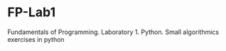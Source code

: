 # FP-Lab1
Fundamentals of Programming. Laboratory 1. Python. Small algorithmics exercises in python
